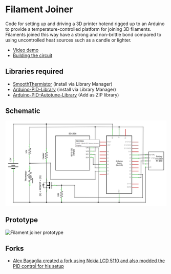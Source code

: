 # Filament Joiner

Code for setting up and driving a 3D printer hotend rigged up to an Arduino to provide a temperature-controlled platform for joining 3D filaments. Filaments joined this way have a strong and non-brittle bond compared to using uncontrolled heat sources such as a candle or lighter.

- [Video demo](https://youtu.be/rC_HjhM3sgA)
- [Building the circuit](https://www.randseq.org/2020/02/3d-printer-filament-joiner.html)

## Libraries required

- [SmoothThermistor](https://github.com/giannivh/SmoothThermistor) (install via Library Manager)
- [Arduino-PID-Library](https://github.com/br3ttb/Arduino-PID-Library/)  (install via Library Manager)
- [Arduino-PID-Autotune-Library](https://github.com/br3ttb/Arduino-PID-AutoTune-Library) (Add as ZIP library)

## Schematic

![Filament joiner schematic](https://github.com/victor-chew/filament-joiner/raw/master/images/schematic.png)

## Prototype

![Filament joiner prototype](https://github.com/victor-chew/filament-joiner/raw/master/images/filament-joiner.png)

## Forks

- [Alex Bagaglia created a fork using Nokia LCD 5110 and also modded the PID control for his setup](https://www.randseq.org/2020/03/filament-joiner-part-2-with-display-and.html)
